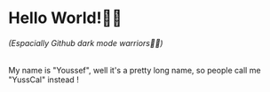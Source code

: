  <h1> Hello World!🖤💜 </h1>
              
 <h6>(Espacially Github dark mode warriors🤗🏴)</h6>

 <p>My name is "Youssef", well it's a pretty long name, so people call me "YussCal" instead !<br><p>

 

